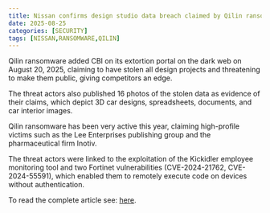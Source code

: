 ```yaml
---
title: Nissan confirms design studio data breach claimed by Qilin ransomware
date: 2025-08-25
categories: [SECURITY]
tags: [NISSAN,RANSOMWARE,QILIN]
---
```


Qilin ransomware added CBI on its extortion portal on the dark web on August 20, 2025, claiming to have stolen all design projects and threatening to make them public, giving competitors an edge.

The threat actors also published 16 photos of the stolen data as evidence of their claims, which depict 3D car designs, spreadsheets, documents, and car interior images.

Qilin ransomware has been very active this year, claiming high-profile victims such as the Lee Enterprises publishing group and the pharmaceutical firm Inotiv.

The threat actors were linked to the exploitation of the Kickidler employee monitoring tool and two Fortinet vulnerabilities (CVE-2024-21762, CVE-2024-55591), which enabled them to remotely execute code on devices without authentication.  

To read the complete article see: [here](https://www.bleepingcomputer.com/news/security/nissan-confirms-design-studio-data-breach-claimed-by-qilin-ransomware/).